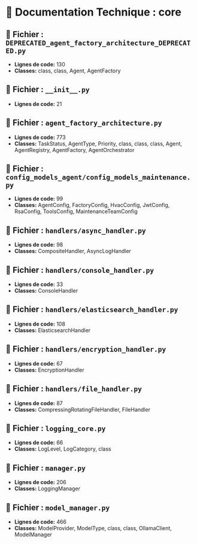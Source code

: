 # 🔧 Documentation Technique : core

## 📄 Fichier : `DEPRECATED_agent_factory_architecture_DEPRECATED.py`
- **Lignes de code:** 130
- **Classes:** class, class, Agent, AgentFactory

## 📄 Fichier : `__init__.py`
- **Lignes de code:** 21

## 📄 Fichier : `agent_factory_architecture.py`
- **Lignes de code:** 773
- **Classes:** TaskStatus, AgentType, Priority, class, class, class, Agent, AgentRegistry, AgentFactory, AgentOrchestrator

## 📄 Fichier : `config_models_agent/config_models_maintenance.py`
- **Lignes de code:** 99
- **Classes:** AgentConfig, FactoryConfig, HvacConfig, JwtConfig, RsaConfig, ToolsConfig, MaintenanceTeamConfig

## 📄 Fichier : `handlers/async_handler.py`
- **Lignes de code:** 98
- **Classes:** CompositeHandler, AsyncLogHandler

## 📄 Fichier : `handlers/console_handler.py`
- **Lignes de code:** 33
- **Classes:** ConsoleHandler

## 📄 Fichier : `handlers/elasticsearch_handler.py`
- **Lignes de code:** 108
- **Classes:** ElasticsearchHandler

## 📄 Fichier : `handlers/encryption_handler.py`
- **Lignes de code:** 67
- **Classes:** EncryptionHandler

## 📄 Fichier : `handlers/file_handler.py`
- **Lignes de code:** 87
- **Classes:** CompressingRotatingFileHandler, FileHandler

## 📄 Fichier : `logging_core.py`
- **Lignes de code:** 66
- **Classes:** LogLevel, LogCategory, class

## 📄 Fichier : `manager.py`
- **Lignes de code:** 206
- **Classes:** LoggingManager

## 📄 Fichier : `model_manager.py`
- **Lignes de code:** 466
- **Classes:** ModelProvider, ModelType, class, class, OllamaClient, ModelManager

